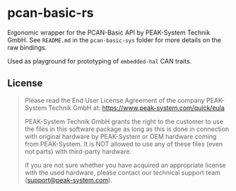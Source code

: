 # pcan-basic-rs

Ergonomic wrapper for the PCAN-Basic API by PEAK-System Technik GmbH.
See `README.md` in the `pcan-basic-sys` folder for more details on the raw bindings.

Used as playground for prototyping of `embedded-hal` CAN traits.

## License

> Please read the End User License Agreement of the company PEAK-System Technik GmbH at:
> https://www.peak-system.com/quick/eula
> 
> PEAK-System Technik GmbH grants the right to the customer to use the files in
> this software package as long as this is done in connection with original
> hardware by PEAK-System or OEM hardware coming from PEAK-System. It is NOT
> allowed to use any of these files (even not parts) with third-party hardware.
> 
> If you are not sure whether you have acquired an appropriate license with the
> used hardware, please contact our technical support team (support@peak-system.com).
